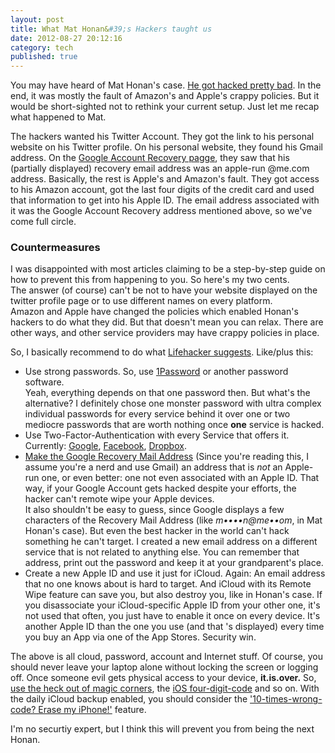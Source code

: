 ```yaml
---
layout: post
title: What Mat Honan&#39;s Hackers taught us
date: 2012-08-27 20:12:16
category: tech
published: true
---
```


You may have heard of Mat Honan's case. [He got hacked pretty bad](http://www.wired.com/gadgetlab/2012/08/apple-amazon-mat-honan-hacking/all/). In the end, it was mostly the fault of Amazon's and Apple's crappy policies. But it would be short-sighted not to rethink your current setup. Just let me recap what happened to Mat.

The hackers wanted his Twitter Account. They got the link to his personal website on his Twitter profile. On his personal website, they found his Gmail address. On the [Google Account Recovery pagge](https://www.google.com/accounts/recovery/), they saw that his (partially displayed) recovery email address was an apple-run @me.com address. Basically, the rest is Apple's and Amazon's fault. They got access to his Amazon account, got the last four digits of the credit card and used that information to get into his Apple ID. The email address associated with it was the Google Account Recovery address mentioned above, so we've come full circle. 

### Countermeasures
I was disappointed with most articles claiming to be a step-by-step guide on how to prevent this from happening to you. So here's my two cents.  
The answer (of course) can't be not to have your website displayed on the twitter profile page or to use different names on every platform.  
Amazon and Apple have changed the policies which enabled Honan's hackers to do what they did. But that doesn't mean you can relax. There are other ways, and other service providers may have crappy policies in place.

So, I basically recommend to do what [Lifehacker suggests](http://lifehacker.com/5932501/strong-passwords-arent-enough-how-to-to-ensure-the-apple-and-amazon-exploit-never-happens-to-you). Like/plus this:

* Use strong passwords. So, use [1Password](https://agilebits.com/onepassword) or another password software.  
Yeah, everything depends on that one password then. But what's the alternative? I definitely chose one monster password with ultra complex individual passwords for every service behind it over one or two mediocre passwords that are worth nothing once **one** service is hacked. 
* Use Two-Factor-Authentication with every Service that offers it. Currently: [Google](http://support.google.com/accounts/bin/answer.py?hl=en&amp;answer=180744), [Facebook](http://lifehacker.com/5801597/set-up-two+factor-authentication-in-facebook-for-better-security), [Dropbox](https://www.dropbox.com/help/363/en).
* [Make the Google Recovery Mail Address](http://support.google.com/mail/bin/answer.py?hl=de&amp;answer=6566) (Since you're reading this, I assume you're a nerd and use Gmail) an address that is *not* an Apple-run one, or even better: one not even associated with an Apple ID. That way, if your Google Account gets hacked despite your efforts, the hacker can't remote wipe your Apple devices.  
It also shouldn't be easy to guess, since Google displays a few characters of the Recovery Mail Address (like *m••••n@me••om*, in Mat Honan's case). But even the best hacker in the world can't hack something he can't target. I created a new email address on a different service that is not related to anything else. You can remember that address, print out the password and keep it at your grandparent's place. 
* Create a new Apple ID and use it just for iCloud. Again: An email address that no one knows about is hard to target. And iCloud with its Remote Wipe feature can save you, but also destroy you, like in Honan's case. If you disassociate your iCloud-specific Apple ID from your other one, it's not used that often, you just have to enable it once on every device. It's another Apple ID than the one you use (and that 's displayed) every time you buy an App via one of the App Stores. Security win.

The above is all cloud, password, account and Internet stuff. Of course, you should never leave your laptop alone without locking the screen or logging off. Once someone evil gets physical access to your device, **it.is.over.** So, [use the heck out of magic corners](http://lifehacker.com/253490/mac-tip--activate-your-screen-corners), the [iOS four-digit-code](http://support.apple.com/kb/HT4113?viewlocale=en_US&amp;locale=en_US) and so on. With the daily iCloud backup enabled, you should consider the ['10-times-wrong-code? Erase my iPhone!'](http://www.techbitnbyte.com/how-to-erase-data-after-10-incorrect-passcodes/) feature.

I'm no securtiy expert, but I think this will prevent you from being the next Honan.